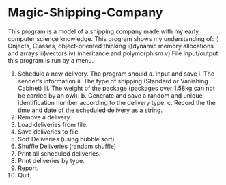 # Magic-Shipping-Company
This program is a model of a shipping company made with my early computer science knowledge.
This program shows my understanding of:
                                                i) Onjects, Classes, object-oriented thinking
                                                ii)dynamic memory allocations and arrays
                                                iii)vectors
                                                iv) inheritance and polymorphism
                                                v) File input/output
this program is run by a menu.
1. Schedule a new delivery. The program should
       a. Input and save
              i. The sender’s information
              ii. The type of shipping (Standard or Vanishing Cabinet)
             iii. The weight of the package (packages over 1.58kg can not be carried
              by an owl).
       b. Generate and save a random and unique identification number according to
          the delivery type.
       c. Record the the time and date of the scheduled delivery as a string.
2. Remove a delivery.
3. Load deliveries from file.
4. Save deliveries to file.
5. Sort Deliveries  (using bubble sort)
6. Shuffle Deliveries (random shuffle)
7. Print all scheduled deliveries.
8. Print deliveries by type.
9. Report.
10. Quit.
